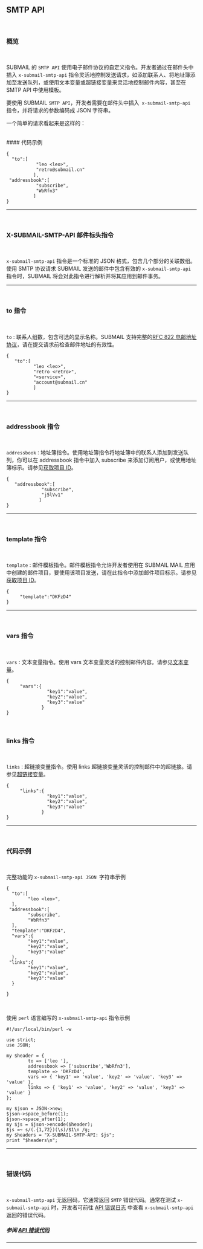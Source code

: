 ## SMTP API

<br>

### **概览**

<br>

SUBMAIL 的 `SMTP API` 使用电子邮件协议的自定义指令。开发者通过在邮件头中插入 `x-submail-smtp-api` 指令灵活地控制发送请求，如添加联系人、将地址簿添加至发送队列，或使用文本变量或超链接变量来灵活地控制邮件内容，甚至在SMTP API 中使用模板。

要使用 SUBMAIL `SMTP API`，开发者需要在邮件头中插入` x-submail-smtp-api` 指令，并将请求的参数编码成 JSON 字符串。

一个简单的请求看起来是这样的：

<br>
#### 代码示例

```
{
  "to":[
           "leo <leo>",
           "retro@submail.cn"
          ],
 "addressbook":[
           "subscribe",
           "WbRfn3"
          ]
}
```

---

<br>

### **X-SUBMAIL-SMTP-API 邮件标头指令**

<br>

`x-submail-smtp-api` 指令是一个标准的 JSON 格式，包含几个部分的关联数组。使用 SMTP 协议请求 SUBMAIL 发送的邮件中包含有效的 `x-submail-smtp-api` 指令时，SUBMAIL 将会对此指令进行解析并将其应用到邮件事务。

---

<br>

### **to 指令**

<br>

`to` : 联系人组数，包含可选的显示名称。SUBMAIL 支持完整的[RFC 822 电邮地址协议](http://en.wikipedia.org/wiki/Email_address)，请在提交请求前检查邮件地址的有效性。


```
{
   "to":[
          "leo <leo>",
          "retro <retro>",
          "<service>",
          "account@submail.cn"
          ]
}
```

---

<br>

### **addressbook 指令**

<br>

`addressbook：`地址簿指令。使用地址簿指令将地址簿中的联系人添加到发送队列，你可以在 addressbook 指令中加入 subscribe 来添加订阅用户，或使用地址簿标示。请参见[获取项目 ID](https://www.mysubmail.com/documents/eFhpI1)。


```
{
   "addressbook":[
             "subscribe",
             "j5lVv1"
            ]
}
```

---

<br>

### **template 指令**

<br>

`template：`邮件模板指令。邮件模板指令允许开发者使用在 SUBMAIL MAIL 应用中创建的邮件项目，要使用该项目发送，请在此指令中添加邮件项目标示。请参见[获取项目 ID](https://www.mysubmail.com/documents/eFhpI1)。


```
{
     "template":"DKFzD4"
}
```

---

<br>

### **vars 指令**

<br>

`vars：`文本变量指令。使用 vars 文本变量灵活的控制邮件内容。请参见[文本变量](https://www.mysubmail.com/documents/TOYJC1)。


```
{
     "vars":{
               "key1":"value",
               "key2":"value",
               "key3":"value"
             }
}
```

<br>

### **links 指令**

<br>

`links：`超链接变量指令。使用 links 超链接变量灵活的控制邮件中的超链接。请参见[超链接变量](https://www.mysubmail.com/documents/uDRmO1)。


```
{
     "links":{
               "key1":"value",
               "key2":"value",
               "key3":"value"
             }
}
```

---

<br>

### **代码示例**

<br>

完整功能的 `x-submail-smtp-api JSON `字符串示例


```
{
  "to":[
        "leo <leo>",
  ],
 "addressbook":[
        "subscribe",
        "WbRfn3"
  ],
  "template":"DKFzD4",
  "vars":{
        "key1":"value",
        "key2":"value",
        "key3":"value"
  },
 "links":{
        "key1":"value",
        "key2":"value",
        "key3":"value"
  }

}
```
<br>

使用 `perl` 语言编写的 `x-submail-smtp-api` 指令示例


```
#!/usr/local/bin/perl -w

use strict;
use JSON;

my $header = {
        to => ['leo '],
        addressbook => ['subscribe','WbRfn3'],
        template => 'DKFzD4',
        vars => { 'key1' => 'value', 'key2' => 'value', 'key3' => 'value' },
        links => { 'key1' => 'value', 'key2' => 'value', 'key3' => 'value' }
};

my $json = JSON->new;
$json->space_before(1);
$json->space_after(1);
my $js = $json->encode($header);
$js =~ s/(.{1,72})(\s)/$1\n /g;
my $headers = "X-SUBMAIL-SMTP-API: $js";
print "$headers\n";
```

---

<br>

### **错误代码**

<br>

`x-submail-smtp-api` 无返回码，它通常返回 `SMTP` 错误代码。通常在测试 `x-submail-smtp-api` 时，开发者可前往  [API 错误日志](https://www.mysubmail.com/chs/mail/errorlog) 中查看 `x-submail-smtp-api` 返回的错误代码。
<br>
##### 参阅 [API 错误代码](https://www.mysubmail.com/documents/i22PE4)

------
